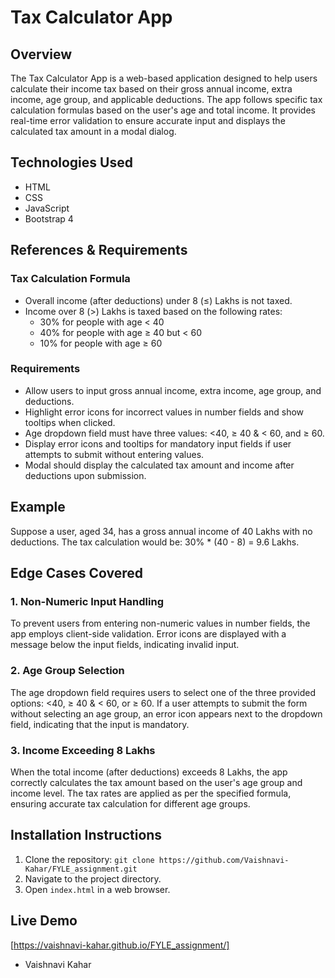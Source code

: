 # Tax Calculator App

## Overview

The Tax Calculator App is a web-based application designed to help users calculate their income tax based on their gross annual income, extra income, age group, and applicable deductions. The app follows specific tax calculation formulas based on the user's age and total income. It provides real-time error validation to ensure accurate input and displays the calculated tax amount in a modal dialog.

## Technologies Used

- HTML
- CSS
- JavaScript
- Bootstrap 4

## References & Requirements

### Tax Calculation Formula

- Overall income (after deductions) under 8 (≤) Lakhs is not taxed.
- Income over 8 (>) Lakhs is taxed based on the following rates:
  - 30% for people with age < 40
  - 40% for people with age ≥ 40 but < 60
  - 10% for people with age ≥ 60

### Requirements

- Allow users to input gross annual income, extra income, age group, and deductions.
- Highlight error icons for incorrect values in number fields and show tooltips when clicked.
- Age dropdown field must have three values: <40, ≥ 40 & < 60, and ≥ 60.
- Display error icons and tooltips for mandatory input fields if user attempts to submit without entering values.
- Modal should display the calculated tax amount and income after deductions upon submission.

## Example

Suppose a user, aged 34, has a gross annual income of 40 Lakhs with no deductions. The tax calculation would be: 30% * (40 - 8) = 9.6 Lakhs.

## Edge Cases Covered

### 1. Non-Numeric Input Handling

To prevent users from entering non-numeric values in number fields, the app employs client-side validation. Error icons are displayed with a message below the input fields, indicating invalid input. 

### 2. Age Group Selection

The age dropdown field requires users to select one of the three provided options: <40, ≥ 40 & < 60, or ≥ 60. If a user attempts to submit the form without selecting an age group, an error icon appears next to the dropdown field, indicating that the input is mandatory.

### 3. Income Exceeding 8 Lakhs

When the total income (after deductions) exceeds 8 Lakhs, the app correctly calculates the tax amount based on the user's age group and income level. The tax rates are applied as per the specified formula, ensuring accurate tax calculation for different age groups.

## Installation Instructions

1. Clone the repository: `git clone https://github.com/Vaishnavi-Kahar/FYLE_assignment.git`
2. Navigate to the project directory.
3. Open `index.html` in a web browser.

## Live Demo

[https://vaishnavi-kahar.github.io/FYLE_assignment/]



- Vaishnavi Kahar

